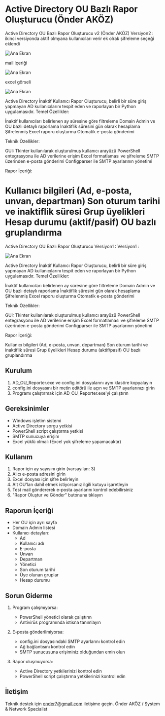 Active Directory OU Bazlı Rapor Oluşturucu (Önder AKÖZ)
=====================================

Active Directory OU Bazlı Rapor Oluşturucu v2 (Önder AKÖZ) Versiyon2 :
ikinci versiyonda aktif olmyana kullanıcıları verir ek olrak şifreleme seçeği eklendi

![Ana Ekran](s33.jpg)

mail içeriği

![Ana Ekran](ss22.jpg)

excel görseli

![Ana Ekran](ss4.jpg)

Active Directory İnaktif Kullanıcı Rapor Oluşturucu, belirli bir süre giriş yapmayan AD kullanıcılarını tespit eden ve raporlayan bir Python uygulamasıdır.
Temel Özellikler:

İnaktif kullanıcıları belirlenen ay süresine göre filtreleme
Domain Admin ve OU bazlı detaylı raporlama
İnaktiflik süresini gün olarak hesaplama
Şifrelenmiş Excel raporu oluşturma
Otomatik e-posta gönderimi

Teknik Özellikler:

GUI: Tkinter kullanılarak oluşturulmuş kullanıcı arayüzü
PowerShell entegrasyonu ile AD verilerine erişim
Excel formatlaması ve şifreleme
SMTP üzerinden e-posta gönderimi
Configparser ile SMTP ayarlarının yönetimi

Rapor İçeriği:

Kullanıcı bilgileri (Ad, e-posta, unvan, departman)
Son oturum tarihi ve inaktiflik süresi
Grup üyelikleri
Hesap durumu (aktif/pasif)
OU bazlı gruplandırma
=====================================
Active Directory OU Bazlı Rapor Oluşturucu Versiyon1 :
Versiyon1 :

![Ana Ekran](user_report.jpg)

Active Directory İnaktif Kullanıcı Rapor Oluşturucu, belirli bir süre giriş yapmayan AD kullanıcılarını tespit eden ve raporlayan bir Python uygulamasıdır.
Temel Özellikler:

İnaktif kullanıcıları belirlenen ay süresine göre filtreleme
Domain Admin ve OU bazlı detaylı raporlama
İnaktiflik süresini gün olarak hesaplama
Şifrelenmiş Excel raporu oluşturma
Otomatik e-posta gönderimi

Teknik Özellikler:

GUI: Tkinter kullanılarak oluşturulmuş kullanıcı arayüzü
PowerShell entegrasyonu ile AD verilerine erişim
Excel formatlaması ve şifreleme
SMTP üzerinden e-posta gönderimi
Configparser ile SMTP ayarlarının yönetimi

Rapor İçeriği:

Kullanıcı bilgileri (Ad, e-posta, unvan, departman)
Son oturum tarihi ve inaktiflik süresi
Grup üyelikleri
Hesap durumu (aktif/pasif)
OU bazlı gruplandırma

Kurulum
-------
1. AD_OU_Reporter.exe ve config.ini dosyalarını aynı klasöre kopyalayın
2. config.ini dosyasını bir metin editörü ile açın ve SMTP ayarlarınızı girin
3. Programı çalıştırmak için AD_OU_Reporter.exe'yi çalıştırın

Gereksinimler
-------------
- Windows işletim sistemi
- Active Directory sorgu yetkisi
- PowerShell script çalıştırma yetkisi
- SMTP sunucuya erişim
- Excel yüklü olmalı (Excel yok şifreleme yapamacaktır)

Kullanım
--------
1. Rapor için ay sayısını girin (varsayılan: 3)
2. Alıcı e-posta adresini girin
3. Excel dosyası için şifre belirleyin
4. Alt OU'ları dahil etmek istiyorsanız ilgili kutuyu işaretleyin
5. Test mail göndererek e-posta ayarlarını kontrol edebilirsiniz
6. "Rapor Oluştur ve Gönder" butonuna tıklayın

Raporun İçeriği
--------------
- Her OU için ayrı sayfa
- Domain Admin listesi
- Kullanıcı detayları:
  * Ad
  * Kullanıcı adı
  * E-posta
  * Unvan
  * Departman
  * Yönetici
  * Son oturum tarihi
  * Üye olunan gruplar
  * Hesap durumu

Sorun Giderme
------------
1. Program çalışmıyorsa:
   - PowerShell yönetici olarak çalıştırın
   - Antivirüs programında istisna tanımlayın
   
2. E-posta gönderilmiyorsa:
   - config.ini dosyasındaki SMTP ayarlarını kontrol edin
   - Ağ bağlantısını kontrol edin
   - SMTP sunucusuna erişiminiz olduğundan emin olun

3. Rapor oluşmuyorsa:
   - Active Directory yetkilerinizi kontrol edin
   - PowerShell script çalıştırma yetkilerinizi kontrol edin

İletişim
--------
Teknik destek için onder7@gmail.com iletişime geçin.
Önder AKÖZ / System & Network Specialist
